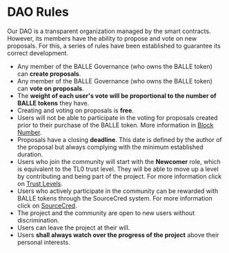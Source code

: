 # DAO Rules

Our DAO is a transparent organization managed by the smart contracts. However, its members have the ability to propose and vote on new proposals. For this, a series of rules have been established to guarantee its correct development.

* Any member of the BALLE Governance \(who owns the BALLE token\) can **create proposals**.
* Any member of the BALLE Governance \(who owns the BALLE token\) can **vote on proposals**.
* The **weight of each user's vote will be proportional to the number of BALLE tokens** they have.
* Creating and voting on proposals is **free**.
* Users will not be able to participate in the voting for proposals created prior to their purchase of the BALLE token. More information in [Block Number](sourcecred-system/).
* Proposals have a closing **deadline**. This date is defined by the author of the proposal but always complying with the minimum established duration.
* Users who join the community will start with the **Newcomer** role, which is equivalent to the TL0 trust level. They will be able to move up a level by contributing and being part of the project. For more information click on [Trust Levels](trust-levels.md).
* Users who actively participate in the community can be rewarded with BALLE tokens through the SourceCred system. For more information click on [SourceCred](sourcecred-system/).
* The project and the community are open to new users without discrimination.
* Users can leave the project at their will.
* Users **shall always watch over the progress of the project** above their personal interests. 

